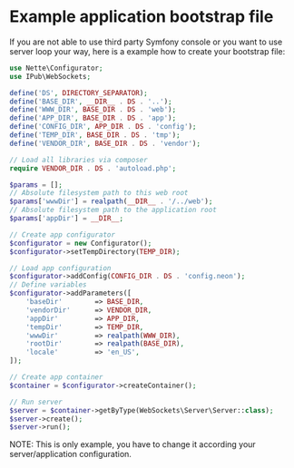 # Example application bootstrap file

If you are not able to use third party Symfony console or you want to use server loop your way, here is a example how to create your bootstrap file:

```php
use Nette\Configurator;
use IPub\WebSockets;

define('DS', DIRECTORY_SEPARATOR);
define('BASE_DIR', __DIR__ . DS . '..');
define('WWW_DIR', BASE_DIR . DS . 'web');
define('APP_DIR', BASE_DIR . DS . 'app');
define('CONFIG_DIR', APP_DIR . DS . 'config');
define('TEMP_DIR', BASE_DIR . DS . 'tmp');
define('VENDOR_DIR', BASE_DIR . DS . 'vendor');

// Load all libraries via composer
require VENDOR_DIR . DS . 'autoload.php';

$params = [];
// Absolute filesystem path to this web root
$params['wwwDir'] = realpath(__DIR__ . '/../web');
// Absolute filesystem path to the application root
$params['appDir'] = __DIR__;

// Create app configurator
$configurator = new Configurator();
$configurator->setTempDirectory(TEMP_DIR);

// Load app configuration
$configurator->addConfig(CONFIG_DIR . DS . 'config.neon');
// Define variables
$configurator->addParameters([
	'baseDir'        => BASE_DIR,
	'vendorDir'      => VENDOR_DIR,
	'appDir'         => APP_DIR,
	'tempDir'        => TEMP_DIR,
	'wwwDir'         => realpath(WWW_DIR),
	'rootDir'        => realpath(BASE_DIR),
	'locale'         => 'en_US',
]);

// Create app container
$container = $configurator->createContainer();

// Run server
$server = $container->getByType(WebSockets\Server\Server::class);
$server->create();
$server->run();
```

NOTE: This is only example, you have to change it according your server/application configuration.
